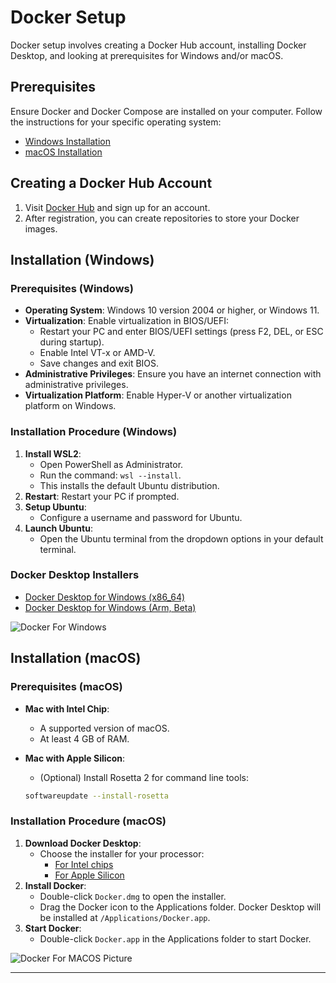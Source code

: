 # Docker Setup

Docker setup involves creating a Docker Hub account, installing Docker Desktop,
and looking at prerequisites for Windows and/or macOS.

## Prerequisites

Ensure Docker and Docker Compose are installed on your computer.
Follow the instructions for your specific operating system:

- [Windows Installation](#installation-windows)
- [macOS Installation](#installation-macos)

## Creating a Docker Hub Account

1. Visit [Docker Hub](https://hub.docker.com/) and sign up for an account.
2. After registration, you can create repositories to store your Docker images.

## Installation (Windows)

### Prerequisites (Windows)

- **Operating System**: Windows 10 version 2004 or higher, or Windows 11.
- **Virtualization**: Enable virtualization in BIOS/UEFI:
  - Restart your PC and enter BIOS/UEFI settings (press F2, DEL, or ESC during startup).
  - Enable Intel VT-x or AMD-V.
  - Save changes and exit BIOS.
- **Administrative Privileges**:
Ensure you have an internet connection with administrative privileges.
- **Virtualization Platform**:
Enable Hyper-V or another virtualization platform on Windows.

### Installation Procedure (Windows)

1. **Install WSL2**:
   - Open PowerShell as Administrator.
   - Run the command: `wsl --install`.
   - This installs the default Ubuntu distribution.
2. **Restart**: Restart your PC if prompted.
3. **Setup Ubuntu**:
   - Configure a username and password for Ubuntu.
4. **Launch Ubuntu**:
   - Open the Ubuntu terminal from the dropdown options in your default terminal.

### Docker Desktop Installers

- [Docker Desktop for Windows (x86_64)](https://desktop.docker.com/win/main/amd64/Docker%20Desktop%20Installer.exe?utm_source=docker&utm_medium=webreferral&utm_campaign=docs-driven-download-win-amd64&_gl=1*ob2okp*_gcl_au*MTk4MjUzOTE5NC4xNzI2MDY0NjIz*_ga*MjEyMDgxMjcwMy4xNzI1NjMyNzQ4*_ga_XJWPQMJYHQ*MTcyNjY4MDQ2OC42LjEuMTcyNjY4MDQ4OS4zOS4wLjA.)
- [Docker Desktop for Windows (Arm, Beta)](https://desktop.docker.com/win/main/arm64/Docker%20Desktop%20Installer.exe?utm_source=docker&utm_medium=webreferral&utm_campaign=docs-driven-download-win-arm64&_gl=1*1sw13m4*_gcl_au*MTk4MjUzOTE5NC4xNzI2MDY0NjIz*_ga*MjEyMDgxMjcwMy4xNzI1NjMyNzQ4*_ga_XJWPQMJYHQ*MTcyNjY4MDQ2OC42LjEuMTcyNjY4MDQ4OS4zOS4wLjA.)

![Docker For Windows](https://github.com/user-attachments/assets/25527e51-215a-4962-b33f-1f02d14b95ec)


## Installation (macOS)

### Prerequisites (macOS)

- **Mac with Intel Chip**:
  - A supported version of macOS.
  - At least 4 GB of RAM.
- **Mac with Apple Silicon**:
  - (Optional) Install Rosetta 2 for command line tools:

  ```bash
  softwareupdate --install-rosetta
  ```

### Installation Procedure (macOS)

1. **Download Docker Desktop**:
   - Choose the installer for your processor:
     - [For Intel chips](https://desktop.docker.com/mac/main/amd64/Docker.dmg?utm_source=docker&utm_medium=webreferral&utm_campaign=docs-driven-download-mac-amd64&_gl=1*t4tomt*_gcl_au*MTk4MjUzOTE5NC4xNzI2MDY0NjIz*_ga*MjEyMDgxMjcwMy4xNzI1NjMyNzQ4*_ga_XJWPQMJYHQ*MTcyNjY2ODQ3MS40LjEuMTcyNjY2ODUyNS42LjAuMA..)
     - [For Apple Silicon](https://desktop.docker.com/mac/main/arm64/Docker.dmg?utm_source=docker&utm_medium=webreferral&utm_campaign=docs-driven-download-mac-arm64&_gl=1*3asmt6*_gcl_au*MTk4MjUzOTE5NC4xNzI2MDY0NjIz*_ga*MjEyMDgxMjcwMy4xNzI1NjMyNzQ4*_ga_XJWPQMJYHQ*MTcyNjY2ODQ3MS40LjEuMTcyNjY2ODUyNS42LjAuMA..)
2. **Install Docker**:
   - Double-click `Docker.dmg` to open the installer.
   - Drag the Docker icon to the Applications folder.
   Docker Desktop will be installed at `/Applications/Docker.app`.
3. **Start Docker**:
   - Double-click `Docker.app` in the Applications folder to start Docker.

![Docker For MACOS Picture](https://github.com/user-attachments/assets/c97d4781-ac0c-433b-b9bf-6226025ece88)

---
